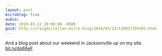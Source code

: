 ```yaml
---
layout: post
microblog: true
audio: 
date: 2010-03-22 19:00:00 -0500
guid: http://craigmcclellan.micro.blog/2010/03/23/t10937199205.html
---
```

And a blog post about our weekend in Jacksonville up on my site. [bit.ly/dq66eF](http://bit.ly/dq66eF)
